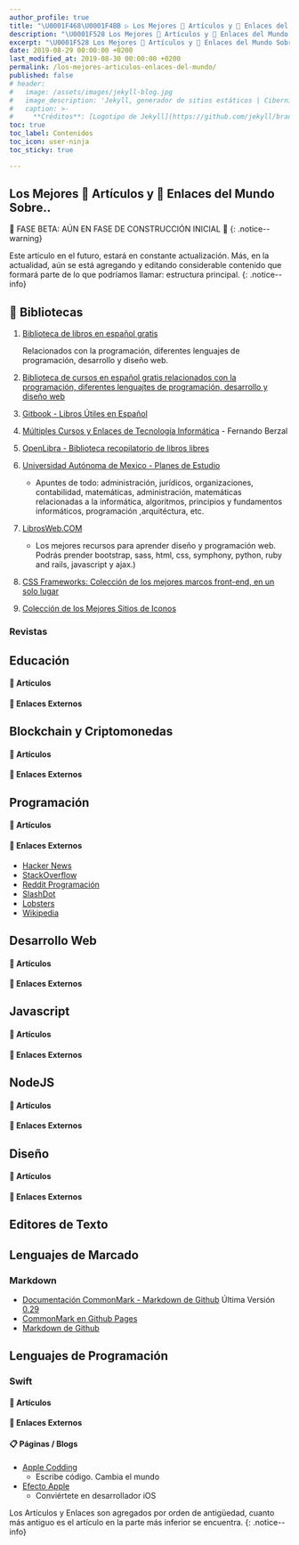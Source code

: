 ```yaml
---
author_profile: true
title: "\U0001F468‍\U0001F4BB ▷ Los Mejores 📰 Artículos y 🔗 Enlaces del Mundo Sobre, el Recopilatorio Definitivo"
description: "\U0001F528 Los Mejores 📰 Artículos y 🔗 Enlaces del Mundo Sobre, el Recopilatorio Definitivo"
excerpt: "\U0001F528 Los Mejores 📰 Artículos y 🔗 Enlaces del Mundo Sobre, el Recopilatorio Definitivo"
date: 2019-08-29 00:00:00 +0200
last_modified_at: 2019-08-30 00:00:00 +0200
permalink: /los-mejores-articulos-enlaces-del-mundo/
published: false
# header:
#   image: /assets/images/jekyll-blog.jpg
#   image_description: 'Jekyll, generador de sitios estáticos | Ciberninjas'
#   caption: >-
#     **Créditos**: [Logotipo de Jekyll](https://github.com/jekyll/brand) extraído del repositorio de Marketing de Jekyll. Edición y montaje de Elaboración Propia
toc: true
toc_label: Contenidos
toc_icon: user-ninja
toc_sticky: true

---
```


## Los Mejores 📰 Artículos y 🔗 Enlaces del Mundo Sobre..

🚧 FASE BETA: AÚN EN FASE DE CONSTRUCCIÓN INICIAL 🚧
{: .notice--warning}

Este artículo en el futuro, estará en constante actualización. Más, en la actualidad, aún se está agregando y editando considerable contenido que formará parte de lo que podríamos llamar: estructura principal.
{: .notice--info}

## 📖 Bibliotecas

1. [Biblioteca de libros en español gratis](https://ciberninjas.com/biblioteca-de-programacion-y-tecnologia/)

     Relacionados con la programación, diferentes lenguajes de programación, desarrollo y diseño web.

2. [Biblioteca de cursos en español gratis relacionados con la programación, diferentes lenguajtes de programación, desarrollo y diseño web](https://ciberninjas.com/cursos-tecnologia/)

3. [Gitbook - Libros Útiles en Español](https://github.com/rosepac/gitbook-biblioteca-impresionante-en-espanol#gitbook---biblioteca-de-libros-en-español)

4. [Múltiples Cursos y Enlaces de Tecnología Informática](http://elvex.ugr.es/) - Fernando Berzal

5. [OpenLibra - Biblioteca recopilatorio de libros libres](https://openlibra.com/es/collection)

6. [Universidad Autónoma de Mexico - Planes de Estudio](http://fcasua.contad.unam.mx/apuntes/interiores/plan2016_1.php)

    - Apuntes de todo: administración, jurídicos, organizaciones, contabilidad, matemáticas, administración, matemáticas relacionadas a la informática, algoritmos, principios y fundamentos informáticos, programación ,arquitéctura, etc.

7. [LibrosWeb.COM](https://uniwebsidad.com)

    - Los mejores recursos para aprender diseño y programación web. Podrás prender bootstrap, sass, html, css, symphony, python, ruby and rails, javascript y ajax.)

8. [CSS Frameworks: Colección de los mejores marcos front-end, en un solo lugar](http://cssframeworks.org/)

9. [Colección de los Mejores Sitios de Iconos](http://fonticons.net/)

### Revistas
<!-- Enlaces a Antiguas Colecciones de Google+ -->
## Educación
#### 📰 Artículos
#### 🔗 Enlaces Externos
## Blockchain y Criptomonedas
#### 📰 Artículos
#### 🔗 Enlaces Externos
## Programación
#### 📰 Artículos
#### 🔗 Enlaces Externos
- [Hacker News](https://news.ycombinator.com)
- [StackOverflow](https://stackoverflow.com)
- [Reddit Programación](https://www.reddit.com/r/programming)
- [SlashDot](https://slashdot.org)
- [Lobsters](https://lobste.rs)
- [Wikipedia](https://en.wikipedia.org/wiki/Comp.*_hierarchy)

## Desarrollo Web
#### 📰 Artículos
#### 🔗 Enlaces Externos
## Javascript
#### 📰 Artículos
#### 🔗 Enlaces Externos
## NodeJS
#### 📰 Artículos
#### 🔗 Enlaces Externos
## Diseño
#### 📰 Artículos
#### 🔗 Enlaces Externos

## Editores de Texto

## Lenguajes de Marcado
### Markdown
- [Documentación CommonMark - Markdown de Github](https://commonmark.org/) Última Versión [0.29](https://spec.commonmark.org/0.29/)
- [CommonMark en Github Pages](https://github.com/github/jekyll-commonmark-ghpages)
- [Markdown de Github](https://github.github.com/gfm/#tabs)

## Lenguajes de Programación

### Swift

#### 📰 Artículos
#### 🔗 Enlaces Externos
#### 📋 Páginas / Blogs
- [Apple Codding](https://applecoding.com/)
    - Escribe código. Cambia el mundo
- [Efecto Apple](https://www.efectoapple.com/)
    - Conviértete en desarrollador iOS

Los Artículos y Enlaces son agregados por orden de antigüedad, cuanto más antiguo es el artículo en la parte más inferior se encuentra.
{: .notice--info}